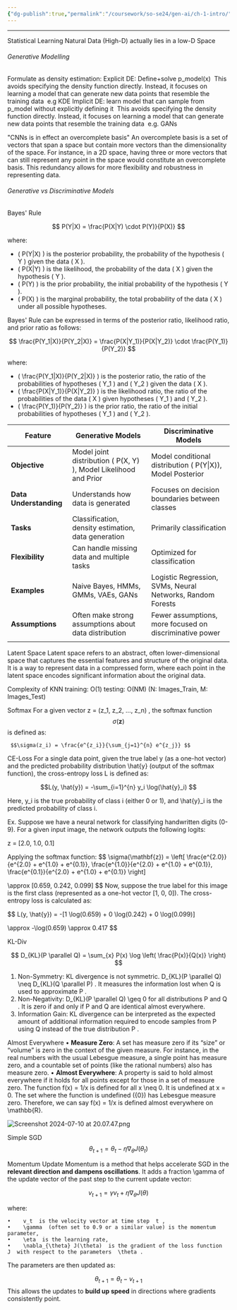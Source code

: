 ```yaml
---
{"dg-publish":true,"permalink":"/coursework/so-se24/gen-ai/ch-1-intro/","noteIcon":""}
---
```


---
Statistical Learning
	Natural Data (High-D) actually lies in a low-D Space

###### Generative Modelling

Formulate as density estimation:
Explicit DE: Define+solve p_model(x)
	 This avoids specifying the density function directly. Instead, it focuses on learning a model that can generate new data points that resemble the training data
	 e.g KDE
Implicit DE: learn model that can sample from p_model without explicitly defining it
	 This avoids specifying the density function directly. Instead, it focuses on learning a model that can generate new data points that resemble the training data
	 e.g. GANs


"CNNs is in effect an overcomplete basis" 
	An overcomplete basis is a set of vectors that span a space but contain more vectors than the dimensionality of the space. For instance, in a 2D space, having three or more vectors that can still represent any point in the space would constitute an overcomplete basis. This redundancy allows for more flexibility and robustness in representing data.


###### Generative vs Discriminative Models
Bayes' Rule

$$ P(Y|X) = \frac{P(X|Y) \cdot P(Y)}{P(X)} $$

where:
- \( P(Y|X) \) is the posterior probability, the probability of the hypothesis \( Y \) given the data \( X \).
- \( P(X|Y) \) is the likelihood, the probability of the data \( X \) given the hypothesis \( Y \).
- \( P(Y) \) is the prior probability, the initial probability of the hypothesis \( Y \).
- \( P(X) \) is the marginal probability, the total probability of the data \( X \) under all possible hypotheses.


Bayes' Rule can be expressed in terms of the posterior ratio, likelihood ratio, and prior ratio as follows:

$$ \frac{P(Y_1|X)}{P(Y_2|X)} = \frac{P(X|Y_1)}{P(X|Y_2)} \cdot \frac{P(Y_1)}{P(Y_2)} $$

where:
- \( \frac{P(Y_1|X)}{P(Y_2|X)} \) is the posterior ratio, the ratio of the probabilities of hypotheses \( Y_1 \) and \( Y_2 \) given the data \( X \).
- \( \frac{P(X|Y_1)}{P(X|Y_2)} \) is the likelihood ratio, the ratio of the probabilities of the data \( X \) given hypotheses \( Y_1 \) and \( Y_2 \).
- \( \frac{P(Y_1)}{P(Y_2)} \) is the prior ratio, the ratio of the initial probabilities of hypotheses \( Y_1 \) and \( Y_2 \).


| Feature                | Generative Models                                                  | Discriminative Models                                           |
| ---------------------- | ------------------------------------------------------------------ | --------------------------------------------------------------- |
| **Objective**          | Model joint distribution \( P(X, Y) \), Model Likelihood and Prior | Model conditional distribution \(     P(Y\|X)), Model Posterior |
| **Data Understanding** | Understands how data is generated                                  | Focuses on decision boundaries between classes                  |
| **Tasks**              | Classification, density    estimation, data generation             | Primarily classification                                        |
| **Flexibility**        | Can handle missing data and multiple tasks                         | Optimized for classification                                    |
| **Examples**           | Naive Bayes, HMMs, GMMs, VAEs, GANs                                | Logistic Regression, SVMs, Neural Networks, Random Forests      |
| **Assumptions**        | Often make strong assumptions about data distribution              | Fewer assumptions, more focused on discriminative power         |
|                        |                                                                    |                                                                 |




Latent Space
	Latent space refers to an abstract, often lower-dimensional space that captures the essential features and structure of the original data. It is a way to represent data in a compressed form, where each point in the latent space encodes significant information about the original data.


Complexity of KNN
	training: O(1)
	testing: O(NM) (N: Images_Train, M: Images_Test)


Softmax
	For a given vector z = (z_1, z_2, …, z_n) , the softmax function  $$\sigma(\mathbf{z})$$  is defined as:
	
	 $$\sigma(z_i) = \frac{e^{z_i}}{\sum_{j=1}^{n} e^{z_j}} $$
CE-Loss
For a single data point, given the true label  y  (as a one-hot vector) and the predicted probability distribution  \hat{y}  (output of the softmax function), the cross-entropy loss  L  is defined as:

 $$L(y, \hat{y}) = -\sum_{i=1}^{n} y_i \log(\hat{y}_i) $$

Here,  y_i  is the true probability of class i (either 0 or 1), and  \hat{y}_i  is the predicted probability of class i.


Ex.
Suppose we have a neural network for classifying handwritten digits (0-9). For a given input image, the network outputs the following logits:

z = [2.0, 1.0, 0.1] 

Applying the softmax function:
$$
 \sigma(\mathbf{z}) = \left[ \frac{e^{2.0}}{e^{2.0} + e^{1.0} + e^{0.1}}, \frac{e^{1.0}}{e^{2.0} + e^{1.0} + e^{0.1}}, \frac{e^{0.1}}{e^{2.0} + e^{1.0} + e^{0.1}} \right] 

 
 \approx [0.659, 0.242, 0.099] 
$$
Now, suppose the true label for this image is the first class (represented as a one-hot vector [1, 0, 0]). The cross-entropy loss is calculated as:

$$
 L(y, \hat{y}) = -[1 \log(0.659) + 0 \log(0.242) + 0 \log(0.099)] 

 \approx -\log(0.659) \approx 0.417 
 $$

KL-Div

$$ D_{KL}(P \parallel Q) = \sum_{x} P(x) \log \left( \frac{P(x)}{Q(x)} \right) $$
1.	Non-Symmetry: KL divergence is not symmetric.  D_{KL}(P \parallel Q) \neq D_{KL}(Q \parallel P) . It measures the information lost when  Q  is used to approximate  P .
2.	Non-Negativity:  D_{KL}(P \parallel Q) \geq 0  for all distributions  P  and  Q . It is zero if and only if  P  and  Q  are identical almost everywhere.
3.	Information Gain: KL divergence can be interpreted as the expected amount of additional information required to encode samples from  P  using  Q  instead of the true distribution  P .


Almost Everywhere
	• **Measure Zero**: A set has measure zero if its “size” or “volume” is zero in the context of the given measure. For instance, in the real numbers with the usual Lebesgue measure, a single point has measure zero, and a countable set of points (like the rational numbers) also has measure zero.
	• **Almost Everywhere**: A property is said to hold almost everywhere if it holds for all points except for those in a set of measure zero.
	The function f(x) = 1/x is defined for all x \neq 0. It is undefined at x = 0. The set where the function is undefined (\{0\}) has Lebesgue measure zero. Therefore, we can say f(x) = 1/x is defined almost everywhere on \mathbb{R}.



![Screenshot 2024-07-10 at 20.07.47.png](/img/user/Attachments/Screenshot%202024-07-10%20at%2020.07.47.png)

Simple SGD
 $$\theta_{t+1} = \theta_t - \eta \nabla_{\theta} J(\theta_t) $$

Momentum Update
Momentum is a method that helps accelerate SGD in the **relevant direction and dampens oscillations**. It adds a fraction \gamma of the update vector of the past step to the current update vector:

 $$v_{t+1} = \gamma v_t + \eta \nabla_{\theta} J(\theta) $$

where:

	•	 v_t  is the velocity vector at time step  t ,
	•	 \gamma  (often set to 0.9 or a similar value) is the momentum parameter,
	•	 \eta  is the learning rate,
	•	 \nabla_{\theta} J(\theta)  is the gradient of the loss function  J  with respect to the parameters  \theta .

The parameters are then updated as:

 $$\theta_{t+1} = \theta_t - v_{t+1} $$
This allows the updates to **build up speed** in directions where gradients consistently point.


